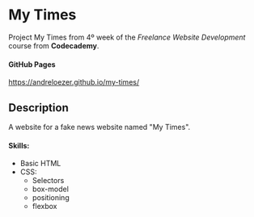 My Times
=========

Project My Times from 4º week of the *Freelance Website Development* course from **Codecademy**.

#### GitHub Pages

https://andreloezer.github.io/my-times/

Description
-----------

A website for a fake news website named "My Times".

#### Skills:
- Basic HTML
- CSS:
  - Selectors
  - box-model
  - positioning
  - flexbox
